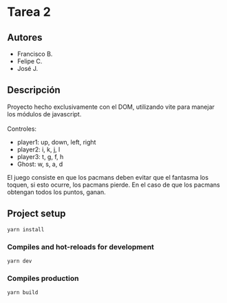 # Tarea 2
## Autores
- Francisco B. 
- Felipe C. 
- José J.

## Descripción
Proyecto hecho exclusivamente con el DOM, utilizando vite para manejar los módulos de javascript. \
\
Controles:
- player1: up, down, left, right
- player2: i, k, j, l
- player3: t, g, f, h
- Ghost: w, s, a, d 

El juego consiste en que los pacmans deben evitar que el fantasma los toquen, si esto ocurre, los pacmans pierde. En el caso de que los pacmans obtengan todos los puntos, ganan.

## Project setup
```
yarn install
```

### Compiles and hot-reloads for development
```
yarn dev
```

### Compiles production
```
yarn build
```


